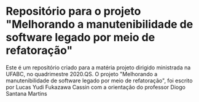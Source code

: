 # Repositório para o projeto "Melhorando a manutenibilidade de software legado por meio de refatoração"
Este é um repositório criado para a matéria projeto dirigido ministrada na UFABC, no quadrimestre 2020.QS.
O projeto "Melhorando a manutenibilidade de software legado por meio de refatoração", foi escrito por Lucas Yudi Fukazawa Cassin com a orientação do professor Diogo Santana Martins
